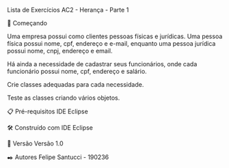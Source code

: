 Lista de Exercícios AC2 - Herança - Parte 1

🚀 Começando

Uma empresa possui como clientes pessoas físicas e jurídicas. Uma pessoa física possui nome, cpf, endereço e e-mail, enquanto uma pessoa jurídica possui nome, cnpj, endereço e email.

Há ainda a necessidade de cadastrar seus funcionários, onde cada funcionário possui nome, cpf, endereço e salário.

Crie classes adequadas para cada necessidade.

Teste as classes criando vários objetos.

📋 Pré-requisitos IDE Eclipse

🛠️ Construído com IDE Eclipse

📌 Versão Versão 1.0

✒️ Autores 
Felipe Santucci - 190236
